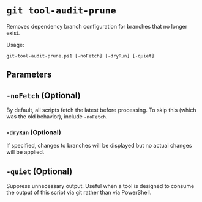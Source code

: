 # `git tool-audit-prune`

Removes dependency branch configuration for branches that no longer exist.

Usage:

    git-tool-audit-prune.ps1 [-noFetch] [-dryRun] [-quiet]

## Parameters

## `-noFetch` (Optional)

By default, all scripts fetch the latest before processing. To skip this (which
was the old behavior), include `-noFetch`.

### `-dryRun` (Optional)

If specified, changes to branches will be displayed but no actual changes will
be applied.

## `-quiet` (Optional)

Suppress unnecessary output. Useful when a tool is designed to consume the
output of this script via git rather than via PowerShell.
